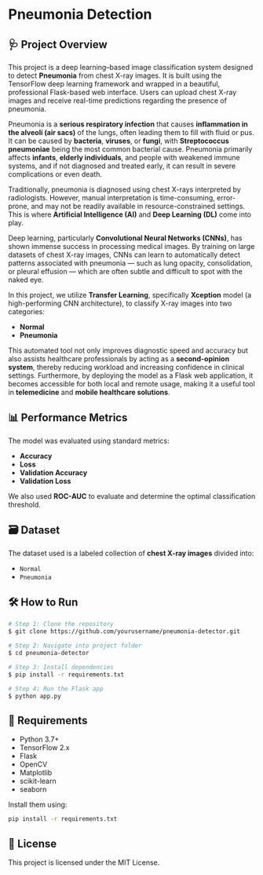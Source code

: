 # Pneumonia Detection

## 🩺 Project Overview

This project is a deep learning–based image classification system designed to detect **Pneumonia** from chest X-ray images. It is built using the TensorFlow deep learning framework and wrapped in a beautiful, professional Flask-based web interface. Users can upload chest X-ray images and receive real-time predictions regarding the presence of pneumonia.

Pneumonia is a **serious respiratory infection** that causes **inflammation in the alveoli (air sacs)** of the lungs, often leading them to fill with fluid or pus. It can be caused by **bacteria**, **viruses**, or **fungi**, with **Streptococcus pneumoniae** being the most common bacterial cause. Pneumonia primarily affects **infants**, **elderly individuals**, and people with weakened immune systems, and if not diagnosed and treated early, it can result in severe complications or even death.

Traditionally, pneumonia is diagnosed using chest X-rays interpreted by radiologists. However, manual interpretation is time-consuming, error-prone, and may not be readily available in resource-constrained settings. This is where **Artificial Intelligence (AI)** and **Deep Learning (DL)** come into play.

Deep learning, particularly **Convolutional Neural Networks (CNNs)**, has shown immense success in processing medical images. By training on large datasets of chest X-ray images, CNNs can learn to automatically detect patterns associated with pneumonia — such as lung opacity, consolidation, or pleural effusion — which are often subtle and difficult to spot with the naked eye.

In this project, we utilize **Transfer Learning**, specifically **Xception** model (a high-performing CNN architecture), to classify X-ray images into two categories:
- **Normal**
- **Pneumonia**

This automated tool not only improves diagnostic speed and accuracy but also assists healthcare professionals by acting as a **second-opinion system**, thereby reducing workload and increasing confidence in clinical settings. Furthermore, by deploying the model as a Flask web application, it becomes accessible for both local and remote usage, making it a useful tool in **telemedicine** and **mobile healthcare solutions**.


## 📊 Performance Metrics
The model was evaluated using standard metrics:
- **Accuracy**
- **Loss**
- **Validation Accuracy**
- **Validation Loss**

We also used **ROC-AUC** to evaluate and determine the optimal classification threshold.

## 🗃️ Dataset
The dataset used is a labeled collection of **chest X-ray images** divided into:
- `Normal`
- `Pneumonia`

## 🛠️ How to Run
```bash
# Step 1: Clone the repository
$ git clone https://github.com/yourusername/pneumonia-detector.git

# Step 2: Navigate into project folder
$ cd pneumonia-detector

# Step 3: Install dependencies
$ pip install -r requirements.txt

# Step 4: Run the Flask app
$ python app.py

```

## 📌 Requirements
- Python 3.7+
- TensorFlow 2.x
- Flask
- OpenCV
- Matplotlib
- scikit-learn
- seaborn

Install them using:
```bash
pip install -r requirements.txt
```

## 📄 License
This project is licensed under the MIT License.
